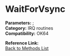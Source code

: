 # WaitForVsync

**Parameters:** ;  
**Category:** IRQ routines  
**Compatibility:** OK64  

**Reference Link:**  
[Back to Methods List](../../SUMMARY.md)
